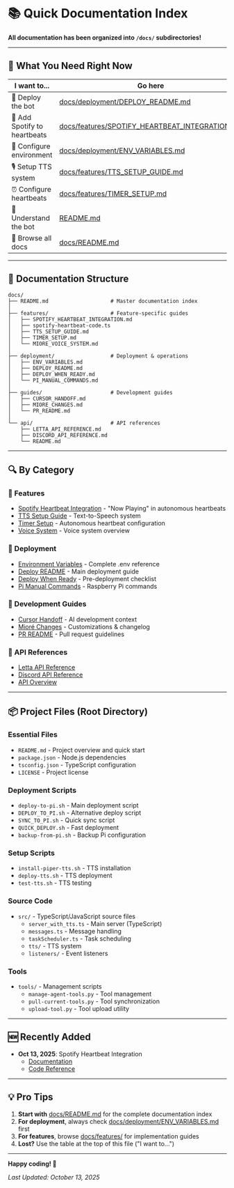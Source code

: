 # 📚 Quick Documentation Index

**All documentation has been organized into `/docs/` subdirectories!**

---

## 🎯 What You Need Right Now

| **I want to...** | **Go here** |
|------------------|-------------|
| 🚀 Deploy the bot | [docs/deployment/DEPLOY_README.md](docs/deployment/DEPLOY_README.md) |
| 🎵 Add Spotify to heartbeats | [docs/features/SPOTIFY_HEARTBEAT_INTEGRATION.md](docs/features/SPOTIFY_HEARTBEAT_INTEGRATION.md) |
| 🔧 Configure environment | [docs/deployment/ENV_VARIABLES.md](docs/deployment/ENV_VARIABLES.md) |
| 🎙️ Setup TTS system | [docs/features/TTS_SETUP_GUIDE.md](docs/features/TTS_SETUP_GUIDE.md) |
| ⏰ Configure heartbeats | [docs/features/TIMER_SETUP.md](docs/features/TIMER_SETUP.md) |
| 🤖 Understand the bot | [README.md](README.md) |
| 📖 Browse all docs | [docs/README.md](docs/README.md) |

---

## 📂 Documentation Structure

```
docs/
├── README.md                    # Master documentation index
│
├── features/                    # Feature-specific guides
│   ├── SPOTIFY_HEARTBEAT_INTEGRATION.md
│   ├── spotify-heartbeat-code.ts
│   ├── TTS_SETUP_GUIDE.md
│   ├── TIMER_SETUP.md
│   └── MIORE_VOICE_SYSTEM.md
│
├── deployment/                  # Deployment & operations
│   ├── ENV_VARIABLES.md
│   ├── DEPLOY_README.md
│   ├── DEPLOY_WHEN_READY.md
│   └── PI_MANUAL_COMMANDS.md
│
├── guides/                      # Development guides
│   ├── CURSOR_HANDOFF.md
│   ├── MIORE_CHANGES.md
│   └── PR_README.md
│
└── api/                         # API references
    ├── LETTA_API_REFERENCE.md
    ├── DISCORD_API_REFERENCE.md
    └── README.md
```

---

## 🔍 By Category

### 🎯 Features
- [Spotify Heartbeat Integration](docs/features/SPOTIFY_HEARTBEAT_INTEGRATION.md) - "Now Playing" in autonomous heartbeats
- [TTS Setup Guide](docs/features/TTS_SETUP_GUIDE.md) - Text-to-Speech system
- [Timer Setup](docs/features/TIMER_SETUP.md) - Autonomous heartbeat configuration
- [Voice System](docs/features/MIORE_VOICE_SYSTEM.md) - Voice system overview

### 🚀 Deployment
- [Environment Variables](docs/deployment/ENV_VARIABLES.md) - Complete .env reference
- [Deploy README](docs/deployment/DEPLOY_README.md) - Main deployment guide
- [Deploy When Ready](docs/deployment/DEPLOY_WHEN_READY.md) - Pre-deployment checklist
- [Pi Manual Commands](docs/deployment/PI_MANUAL_COMMANDS.md) - Raspberry Pi commands

### 📖 Development Guides
- [Cursor Handoff](docs/guides/CURSOR_HANDOFF.md) - AI development context
- [Mioré Changes](docs/guides/MIORE_CHANGES.md) - Customizations & changelog
- [PR README](docs/guides/PR_README.md) - Pull request guidelines

### 🔌 API References
- [Letta API Reference](docs/api/LETTA_API_REFERENCE.md)
- [Discord API Reference](docs/api/DISCORD_API_REFERENCE.md)
- [API Overview](docs/api/README.md)

---

## 📦 Project Files (Root Directory)

### Essential Files
- `README.md` - Project overview and quick start
- `package.json` - Node.js dependencies
- `tsconfig.json` - TypeScript configuration
- `LICENSE` - Project license

### Deployment Scripts
- `deploy-to-pi.sh` - Main deployment script
- `DEPLOY_TO_PI.sh` - Alternative deploy script
- `SYNC_TO_PI.sh` - Quick sync script
- `QUICK_DEPLOY.sh` - Fast deployment
- `backup-from-pi.sh` - Backup Pi configuration

### Setup Scripts
- `install-piper-tts.sh` - TTS installation
- `deploy-tts.sh` - TTS deployment
- `test-tts.sh` - TTS testing

### Source Code
- `src/` - TypeScript/JavaScript source files
  - `server_with_tts.ts` - Main server (TypeScript)
  - `messages.ts` - Message handling
  - `taskScheduler.ts` - Task scheduling
  - `tts/` - TTS system
  - `listeners/` - Event listeners

### Tools
- `tools/` - Management scripts
  - `manage-agent-tools.py` - Tool management
  - `pull-current-tools.py` - Tool synchronization
  - `upload-tool.py` - Tool upload utility

---

## 🆕 Recently Added

- **Oct 13, 2025**: Spotify Heartbeat Integration
  - [Documentation](docs/features/SPOTIFY_HEARTBEAT_INTEGRATION.md)
  - [Code Reference](docs/features/spotify-heartbeat-code.ts)

---

## 💡 Pro Tips

1. **Start with** [docs/README.md](docs/README.md) for the complete documentation index
2. **For deployment**, always check [docs/deployment/ENV_VARIABLES.md](docs/deployment/ENV_VARIABLES.md) first
3. **For features**, browse [docs/features/](docs/features/) for implementation guides
4. **Lost?** Use the table at the top of this file ("I want to...")

---

**Happy coding! 🎉**

*Last Updated: October 13, 2025*

